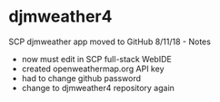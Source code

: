 # djmweather4
SCP djmweather app moved to GitHub
8/11/18 - Notes
* now must edit in SCP full-stack WebIDE
* created openweathermap.org API key
* had to change github password
* change to djmweather4 repository again

